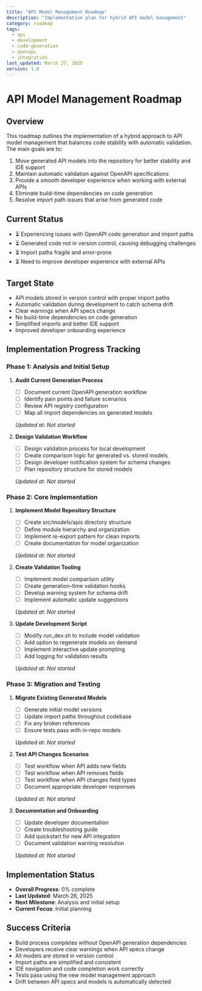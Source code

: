 ```yaml
---
title: "API Model Management Roadmap"
description: "Implementation plan for hybrid API model management"
category: roadmap
tags:
  - api
  - development
  - code-generation
  - openapi
  - integration
last_updated: March 27, 2025
version: 1.0
---
```

# API Model Management Roadmap

## Overview
This roadmap outlines the implementation of a hybrid approach to API model management that balances code stability with automatic validation. The main goals are to:

1. Move generated API models into the repository for better stability and IDE support
2. Maintain automatic validation against OpenAPI specifications
3. Provide a smooth developer experience when working with external APIs
4. Eliminate build-time dependencies on code generation
5. Resolve import path issues that arise from generated code

## Current Status
- ⏳ Experiencing issues with OpenAPI code generation and import paths
- ⏳ Generated code not in version control, causing debugging challenges
- ⏳ Import paths fragile and error-prone
- ⏳ Need to improve developer experience with external APIs

## Target State
- API models stored in version control with proper import paths
- Automatic validation during development to catch schema drift
- Clear warnings when API specs change
- No build-time dependencies on code generation
- Simplified imports and better IDE support
- Improved developer onboarding experience

## Implementation Progress Tracking

### Phase 1: Analysis and Initial Setup
1. **Audit Current Generation Process**
   - [ ] Document current OpenAPI generation workflow
   - [ ] Identify pain points and failure scenarios
   - [ ] Review API registry configuration
   - [ ] Map all import dependencies on generated models
   
   *Updated at: Not started*

2. **Design Validation Workflow**
   - [ ] Design validation process for local development
   - [ ] Create comparison logic for generated vs. stored models
   - [ ] Design developer notification system for schema changes
   - [ ] Plan repository structure for stored models
   
   *Updated at: Not started*

### Phase 2: Core Implementation
1. **Implement Model Repository Structure**
   - [ ] Create src/models/apis directory structure
   - [ ] Define module hierarchy and organization
   - [ ] Implement re-export pattern for clean imports
   - [ ] Create documentation for model organization
   
   *Updated at: Not started*

2. **Create Validation Tooling**
   - [ ] Implement model comparison utility
   - [ ] Create generation-time validation hooks
   - [ ] Develop warning system for schema drift
   - [ ] Implement automatic update suggestions
   
   *Updated at: Not started*

3. **Update Development Script**
   - [ ] Modify run_dev.sh to include model validation
   - [ ] Add option to regenerate models on demand
   - [ ] Implement interactive update prompting
   - [ ] Add logging for validation results
   
   *Updated at: Not started*

### Phase 3: Migration and Testing
1. **Migrate Existing Generated Models**
   - [ ] Generate initial model versions
   - [ ] Update import paths throughout codebase
   - [ ] Fix any broken references
   - [ ] Ensure tests pass with in-repo models
   
   *Updated at: Not started*

2. **Test API Changes Scenarios**
   - [ ] Test workflow when API adds new fields
   - [ ] Test workflow when API removes fields
   - [ ] Test workflow when API changes field types
   - [ ] Document appropriate developer responses
   
   *Updated at: Not started*

3. **Documentation and Onboarding**
   - [ ] Update developer documentation
   - [ ] Create troubleshooting guide
   - [ ] Add quickstart for new API integration
   - [ ] Document validation warning resolution
   
   *Updated at: Not started*

## Implementation Status
- **Overall Progress**: 0% complete
- **Last Updated**: March 26, 2025
- **Next Milestone**: Analysis and initial setup
- **Current Focus**: Initial planning

## Success Criteria
- Build process completes without OpenAPI generation dependencies
- Developers receive clear warnings when API specs change
- All models are stored in version control
- Import paths are simplified and consistent
- IDE navigation and code completion work correctly
- Tests pass using the new model management approach
- Drift between API specs and models is automatically detected 